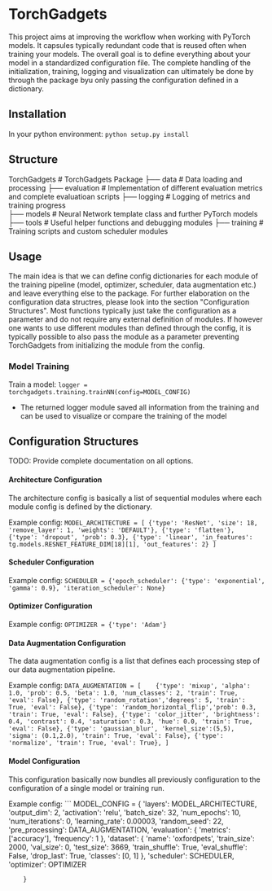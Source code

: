 # TorchGadgets
This project aims at improving the workflow when working with PyTorch models. It capsules typically redundant code that is reused often when training your models.
The overall goal is to define everything about your model in a standardized configuration file. The complete handling of the initialization, training, logging and visualization can ultimately be done by through the package byu only passing the configuration defined in a dictionary.

## Installation
In your python environment: `python setup.py install`

## Structure
    
TorchGadgets            # TorchGadgets Package
    ├── data            # Data loading and processing
    ├── evaluation      # Implementation of different evaluation metrics and complete evaluatioan scripts
    ├── logging         # Logging of metrics and training progress   
    ├── models          # Neural Network template class and further PyTorch models
    ├── tools           # Useful helper functions and debugging modules
    ├── training        # Training scripts and custom scheduler modules

## Usage

The main idea is that we can define config dictionaries for each module of the training pipeline (model, optimizer, scheduler, data augmentation etc.) and leave everything else to the package.
For further elaboration on the configuration data structres, please look into the section "Configuration Structures". Most functions typically just take the configuration as a parameter and do not require any external definition of modules. If however one wants to use different modules than defined through the config, it is typically possible to also pass the module as a parameter preventing TorchGadgets from initializing the module from the config.

### Model Training

Train a model: `logger = torchgadgets.training.trainNN(config=MODEL_CONFIG)`
 - The returned logger module saved all information from the training and can be used to visualize or compare the training of the model



## Configuration Structures

TODO: Provide complete documentation on all options.

#### Architecture Configuration
The architecture config is basically a list of sequential modules where each module config is defined by the dictionary.

Example config:
    ```
         MODEL_ARCHITECTURE = [
                {'type': 'ResNet', 'size': 18, 'remove_layer': 1, 'weights': 'DEFAULT'},
                {'type': 'flatten'},
                {'type': 'dropout', 'prob': 0.3},
                {'type': 'linear', 'in_features': tg.models.RESNET_FEATURE_DIM[18][1], 'out_features': 2}
            ]
    ```

#### Scheduler Configuration

Example config:
    ```
        SCHEDULER = {'epoch_scheduler': {'type': 'exponential', 'gamma': 0.9}, 'iteration_scheduler': None}
    ```
    

#### Optimizer Configuration

Example config:
    ```
        OPTIMIZER = {'type': 'Adam'}
    ```
    

#### Data Augmentation Configuration
The data augmentation config is a list that defines each processing step of our data augmentation pipeline.

Example config:
    ```
        DATA_AUGMENTATION = [   
            {'type': 'mixup', 'alpha': 1.0, 'prob': 0.5, 'beta': 1.0, 'num_classes': 2, 'train': True, 'eval': False},
            {'type': 'random_rotation','degrees': 5, 'train': True, 'eval': False},
            {'type': 'random_horizontal_flip','prob': 0.3, 'train': True, 'eval': False},
            {'type': 'color_jitter', 'brightness': 0.4, 'contrast': 0.4, 'saturation': 0.3, 'hue': 0.0, 'train': True, 'eval': False},
            {'type': 'gaussian_blur', 'kernel_size':(5,5), 'sigma': (0.1,2.0), 'train': True, 'eval': False},
            {'type': 'normalize', 'train': True, 'eval': True},
        ]
    ```

#### Model Configuration
This configuration basically now bundles all previously configuration to the configuration of a single model or training run.

Example config:
    ```
        MODEL_CONFIG = {
            'layers': MODEL_ARCHITECTURE,
            'output_dim': 2,
            'activation': 'relu',
            'batch_size': 32,
            'num_epochs': 10,
            'num_iterations': 0,
            'learning_rate': 0.00003,
            'random_seed': 22,
            'pre_processing': DATA_AUGMENTATION,
            'evaluation': {
                'metrics': ['accuracy'],
                'frequency': 1
            },
            'dataset': {
                    'name': 'oxfordpets',
                    'train_size': 2000,
                    'val_size': 0,
                    'test_size': 3669,
                    'train_shuffle': True,
                    'eval_shuffle': False,
                    'drop_last': True,
                    'classes': [0, 1]
            },
            'scheduler': SCHEDULER,
            'optimizer': OPTIMIZER
                            
        }